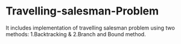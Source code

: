 # Travelling-salesman-Problem
It includes implementation of travelling salesman problem using two methods: 1.Backtracking &amp; 2.Branch and Bound method.
